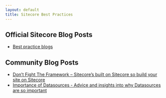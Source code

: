 ```yaml
---
layout: default
title: Sitecore Best Practices
---
```


## Official Sitecore Blog Posts
* [Best practice blogs](https://www.sitecore.net/learn/blogs/best-practice-blogs)

## Community Blog Posts

* [Don’t Fight The Framework – Sitecore’s built on Sitecore so build your site on Sitecore](http://cardinalcore.co.uk/2014/07/22/dont-fight-the-framework-pt-i-sitecore/)
* [Importance of Datasources - Advice and insights into why Datasources are so important](https://sitecorejim.wordpress.com/2015/02/17/the-importance-of-datasources/)
